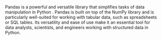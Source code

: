 Pandas is a powerful and versatile library that simplifies tasks of data manipulation in Python . Pandas is built on top of the NumPy library and is particularly well-suited for working with tabular data, such as spreadsheets or SQL tables. Its versatility and ease of use make it an essential tool for data analysts, scientists, and engineers working with structured data in Python.
